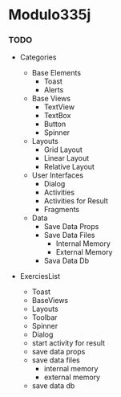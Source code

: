 # Modulo335j

### TODO

- Categories
	- Base Elements
		- Toast
		- Alerts
	- Base Views
		- TextView
		- TextBox
		- Button
		- Spinner
	- Layouts
		- Grid Layout
		- Linear Layout
		- Relative Layout
	- User Interfaces
		- Dialog
		- Activities
		- Activities for Result
		- Fragments
	- Data
		- Save Data Props
		- Save Data Files 
			- Internal Memory
			- External Memory
		- Sava Data Db

- ExerciesList
	- Toast
	- BaseViews
	- Layouts
	- Toolbar
	- Spinner
	- Dialog
	- start activity for result
	- save data props
	- save data files
		- internal memory
		- external memory
	- save data db
